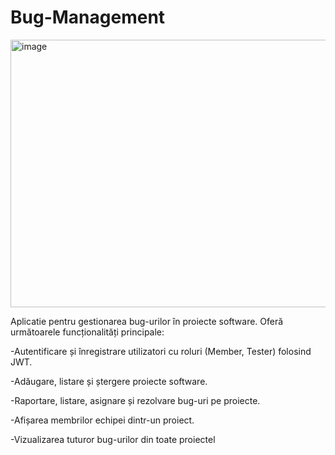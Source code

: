 ﻿# Bug-Management
<img width="812" height="428" alt="image" src="https://github.com/user-attachments/assets/51b1289b-bc2d-4146-b361-216f9c55cfcc" />

Aplicatie pentru gestionarea bug-urilor în proiecte software. Oferă următoarele funcționalități principale:

-Autentificare și înregistrare utilizatori cu roluri (Member, Tester) folosind JWT.

-Adăugare, listare și ștergere proiecte software.

-Raportare, listare, asignare și rezolvare bug-uri pe proiecte.

-Afișarea membrilor echipei dintr-un proiect.

-Vizualizarea tuturor bug-urilor din toate proiectel
